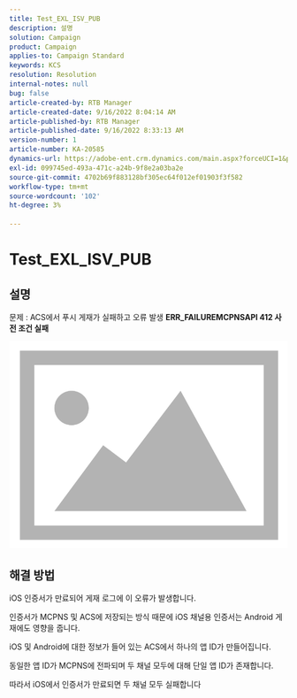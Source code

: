 ```yaml
---
title: Test_EXL_ISV_PUB
description: 설명
solution: Campaign
product: Campaign
applies-to: Campaign Standard
keywords: KCS
resolution: Resolution
internal-notes: null
bug: false
article-created-by: RTB Manager
article-created-date: 9/16/2022 8:04:14 AM
article-published-by: RTB Manager
article-published-date: 9/16/2022 8:33:13 AM
version-number: 1
article-number: KA-20585
dynamics-url: https://adobe-ent.crm.dynamics.com/main.aspx?forceUCI=1&pagetype=entityrecord&etn=knowledgearticle&id=19aa6320-9635-ed11-9db1-000d3a5c1bcc
exl-id: 099745ed-493a-471c-a24b-9f8e2a03ba2e
source-git-commit: 4702b69f883128bf305ec64f012ef01903f3f582
workflow-type: tm+mt
source-wordcount: '102'
ht-degree: 3%

---
```


# Test_EXL_ISV_PUB

## 설명


문제 : ACS에서 푸시 게재가 실패하고 오류 발생 <b>ERR_FAILUREMCPNSAPI 412 사전 조건 실패 </b>

![](assets/___276b812e-9a35-ed11-9db1-000d3a5c1bcc___.png)




## 해결 방법


iOS 인증서가 만료되어 게재 로그에 이 오류가 발생합니다.

인증서가 MCPNS 및 ACS에 저장되는 방식 때문에 iOS 채널용 인증서는 Android 게재에도 영향을 줍니다.

iOS 및 Android에 대한 정보가 들어 있는 ACS에서 하나의 앱 ID가 만들어집니다.

동일한 앱 ID가 MCPNS에 전파되며 두 채널 모두에 대해 단일 앱 ID가 존재합니다.

따라서 iOS에서 인증서가 만료되면 두 채널 모두 실패합니다

